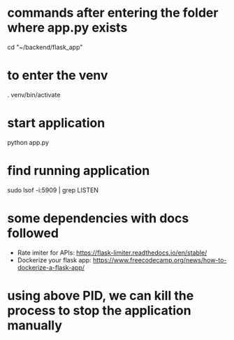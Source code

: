 # commands after entering the folder where app.py exists
cd "~/backend/flask_app"

# to enter the venv
. venv/bin/activate

# start application
python app.py

# find running application
sudo lsof -i:5909 | grep LISTEN



# some dependencies with docs followed
- Rate imiter for APIs: https://flask-limiter.readthedocs.io/en/stable/
- Dockerize your flask app: https://www.freecodecamp.org/news/how-to-dockerize-a-flask-app/ 

# using above PID, we can kill the process to stop the application manually
